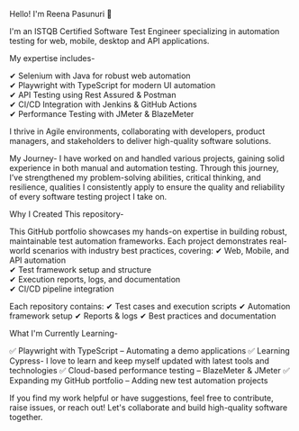 Hello! I'm Reena Pasunuri 👋

I'm an ISTQB Certified Software Test Engineer specializing in automation testing for web, mobile, desktop and API applications. 

My expertise includes-

✔ Selenium with Java for robust web automation  
✔ Playwright with TypeScript for modern UI automation  
✔ API Testing using Rest Assured & Postman  
✔ CI/CD Integration with Jenkins & GitHub Actions  
✔ Performance Testing with JMeter & BlazeMeter

I thrive in Agile environments, collaborating with developers, product managers, and stakeholders to deliver high-quality software solutions.


My Journey- 
I have worked on and handled various projects, gaining solid experience in both manual and automation testing. Through this journey, I’ve strengthened my problem-solving abilities, critical thinking, and resilience, qualities I consistently apply to ensure the quality and reliability of every software testing project I take on.


Why I Created This repository-

This GitHub portfolio showcases my hands-on expertise in building robust, maintainable test automation frameworks. Each project demonstrates real-world scenarios with industry best practices, covering:
✔ Web, Mobile, and API automation  
✔ Test framework setup and structure  
✔ Execution reports, logs, and documentation  
✔ CI/CD pipeline integration  


Each repository contains:
✔ Test cases and execution scripts
✔ Automation framework setup
✔ Reports & logs
✔ Best practices and documentation

What I'm Currently Learning-

✅ Playwright with TypeScript – Automating a demo applications
✅ Learning Cypress- I love to learn and keep myself updated with latest tools and technologies
✅ Cloud-based performance testing – BlazeMeter & JMeter
✅ Expanding my GitHub portfolio – Adding new test automation projects

If you find my work helpful or have suggestions, feel free to contribute, raise issues, or reach out! 
Let's collaborate and build high-quality software together. 

